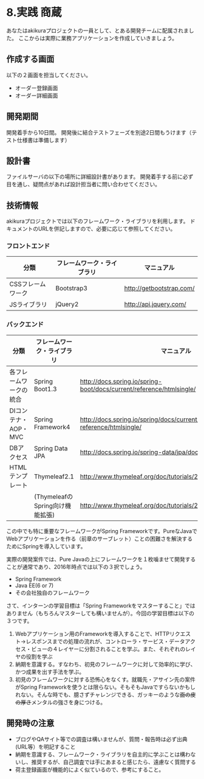 # 8.実践 商蔵

あなたはakikuraプロジェクトの一員として、とある開発チームに配属されました。
ここからは実際に業務アプリケーションを作成していきましょう。

## 作成する画面
以下の２画面を担当してください。
- オーダー登録画面
- オーダー詳細画面

## 開発期間
開発着手から10日間。
開発後に結合テストフェーズを別途2日間もうけます（テスト仕様書は準備します）

## 設計書
ファイルサーバの以下の場所に詳細設計書があります。
開発着手する前に必ず目を通し、疑問点があれば設計担当者に問い合わせてください。

## 技術情報
akikuraプロジェクトでは以下のフレームワーク・ライブラリを利用します。
ドキュメントのURLを併記しますので、必要に応じて参照してください。

### フロントエンド
| 分類 | フレームワーク・ライブラリ | マニュアル |
| -- | -- | -- |
| CSSフレームワーク | Bootstrap3 | http://getbootstrap.com/ |
| JSライブラリ | jQuery2 | http://api.jquery.com/ |

### バックエンド
| 分類 | フレームワーク・ライブラリ | マニュアル |
| -- | -- | -- |
| 各フレームワークの統合 | Spring Boot1.3 | http://docs.spring.io/spring-boot/docs/current/reference/htmlsingle/ |
| DIコンテナ・AOP・MVC | Spring Framework4 | http://docs.spring.io/spring/docs/current/spring-framework-reference/htmlsingle/ |
| DBアクセス | Spring Data JPA | http://docs.spring.io/spring-data/jpa/docs/current/reference/html/ |
| HTMLテンプレート | Thymeleaf2.1 | http://www.thymeleaf.org/doc/tutorials/2.1/usingthymeleaf_ja.html |
| | (ThymeleafのSpring向け機能拡張) | http://www.thymeleaf.org/doc/tutorials/2.1/thymeleafspring.html |

この中でも特に重要なフレームワークがSpring Frameworkです。PureなJavaでWebアプリケーションを作る（前章のサーブレット）ことの困難さを解決するためにSpringを導入しています。

実際の開発案件では、Pure Javaの上にフレームワークを１枚噛ませて開発することが通常であり、2016年時点では以下の３択でしょう。

- Spring Framework
- Java EE(6 or 7)
- その会社独自のフレームワーク

さて、インターンの学習目標は「Spring Frameworkをマスターすること」ではありません（もちろんマスターしても構いませんが）。今回の学習目標は以下の３つです。

1. Webアプリケーション用のFrameworkを導入することで、HTTPリクエスト->レスポンスまでの処理の流れが、コントローラ・サービス・データアクセス・ビューの４レイヤーに分割されることを学ぶ。また、それぞれのレイヤの役割を学ぶ
2. 納期を意識する。すなわち、初見のフレームワークに対して効率的に学び、かつ成果を出す手法を学ぶ。
3. 初見のフレームワークに対する恐怖心をなくす。就職先・アサイン先の案件がSpring Frameworkを使うとは限らない。そもそもJavaですらないかもしれない。そんな時でも、臆さずチャレンジできる、ガッキーのような~~面の皮の厚さ~~メンタルの強さを身につける。

## 開発時の注意
- ブログやQAサイト等での調査は構いませんが、質問・報告時は必ず出典(URL等）を明記すること
- 納期を意識する、フレームワーク・ライブラリを自主的に学ぶことは構わないし、推奨するが、自己調査では手にあまると感じたら、遠慮なく質問する
- 荷主登録画面が機能的によく似ているので、参考にすること。